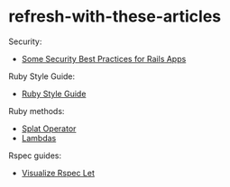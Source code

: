 # refresh-with-these-articles

Security:
- [Some Security Best Practices for Rails Apps](https://blog.appsignal.com/2022/10/05/security-best-practices-for-your-rails-application.html)

Ruby Style Guide:
- [Ruby Style Guide](https://ruby-style-guide.shopify.dev/)

Ruby methods:
- [Splat Operator](https://thoughtbot.com/blog/ruby-splat-operator)
- [Lambdas](https://scoutapm.com/blog/how-to-use-lambdas-in-ruby)

Rspec guides:
- [Visualize Rspec Let](https://thoughtbot.com/blog/using-a-dependency-graph-to-visualize-rspec-let)
